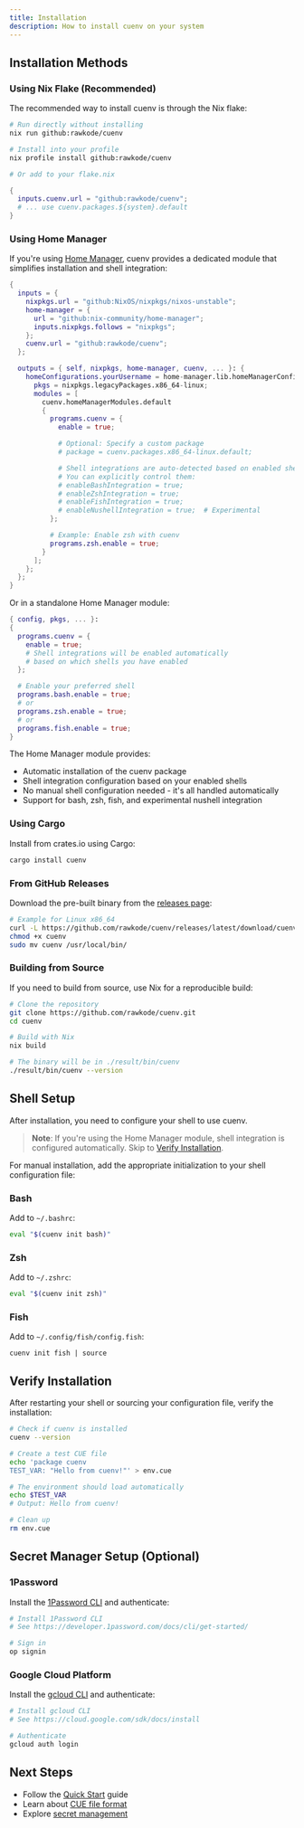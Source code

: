 ```yaml
---
title: Installation
description: How to install cuenv on your system
---
```


## Installation Methods

### Using Nix Flake (Recommended)

The recommended way to install cuenv is through the Nix flake:

```bash
# Run directly without installing
nix run github:rawkode/cuenv

# Install into your profile
nix profile install github:rawkode/cuenv

# Or add to your flake.nix
```

```nix title="flake.nix"
{
  inputs.cuenv.url = "github:rawkode/cuenv";
  # ... use cuenv.packages.${system}.default
}
```

### Using Home Manager

If you're using [Home Manager](https://github.com/nix-community/home-manager), cuenv provides a dedicated module that simplifies installation and shell integration:

```nix title="flake.nix"
{
  inputs = {
    nixpkgs.url = "github:NixOS/nixpkgs/nixos-unstable";
    home-manager = {
      url = "github:nix-community/home-manager";
      inputs.nixpkgs.follows = "nixpkgs";
    };
    cuenv.url = "github:rawkode/cuenv";
  };

  outputs = { self, nixpkgs, home-manager, cuenv, ... }: {
    homeConfigurations.yourUsername = home-manager.lib.homeManagerConfiguration {
      pkgs = nixpkgs.legacyPackages.x86_64-linux;
      modules = [
        cuenv.homeManagerModules.default
        {
          programs.cuenv = {
            enable = true;

            # Optional: Specify a custom package
            # package = cuenv.packages.x86_64-linux.default;

            # Shell integrations are auto-detected based on enabled shells
            # You can explicitly control them:
            # enableBashIntegration = true;
            # enableZshIntegration = true;
            # enableFishIntegration = true;
            # enableNushellIntegration = true;  # Experimental
          };

          # Example: Enable zsh with cuenv
          programs.zsh.enable = true;
        }
      ];
    };
  };
}
```

Or in a standalone Home Manager module:

```nix title="home.nix"
{ config, pkgs, ... }:
{
  programs.cuenv = {
    enable = true;
    # Shell integrations will be enabled automatically
    # based on which shells you have enabled
  };

  # Enable your preferred shell
  programs.bash.enable = true;
  # or
  programs.zsh.enable = true;
  # or
  programs.fish.enable = true;
}
```

The Home Manager module provides:

- Automatic installation of the cuenv package
- Shell integration configuration based on your enabled shells
- No manual shell configuration needed - it's all handled automatically
- Support for bash, zsh, fish, and experimental nushell integration

### Using Cargo

Install from crates.io using Cargo:

```bash
cargo install cuenv
```

### From GitHub Releases

Download the pre-built binary from the [releases page](https://github.com/rawkode/cuenv/releases):

```bash
# Example for Linux x86_64
curl -L https://github.com/rawkode/cuenv/releases/latest/download/cuenv-linux-x86_64 -o cuenv
chmod +x cuenv
sudo mv cuenv /usr/local/bin/
```

### Building from Source

If you need to build from source, use Nix for a reproducible build:

```bash
# Clone the repository
git clone https://github.com/rawkode/cuenv.git
cd cuenv

# Build with Nix
nix build

# The binary will be in ./result/bin/cuenv
./result/bin/cuenv --version
```

## Shell Setup

After installation, you need to configure your shell to use cuenv.

> **Note**: If you're using the Home Manager module, shell integration is configured automatically. Skip to [Verify Installation](#verify-installation).

For manual installation, add the appropriate initialization to your shell configuration file:

### Bash

Add to `~/.bashrc`:

```bash title="~/.bashrc"
eval "$(cuenv init bash)"
```

### Zsh

Add to `~/.zshrc`:

```zsh title="~/.zshrc"
eval "$(cuenv init zsh)"
```

### Fish

Add to `~/.config/fish/config.fish`:

```fish title="~/.config/fish/config.fish"
cuenv init fish | source
```

## Verify Installation

After restarting your shell or sourcing your configuration file, verify the installation:

```bash
# Check if cuenv is installed
cuenv --version

# Create a test CUE file
echo 'package cuenv
TEST_VAR: "Hello from cuenv!"' > env.cue

# The environment should load automatically
echo $TEST_VAR
# Output: Hello from cuenv!

# Clean up
rm env.cue
```

## Secret Manager Setup (Optional)

### 1Password

Install the [1Password CLI](https://developer.1password.com/docs/cli/) and authenticate:

```bash
# Install 1Password CLI
# See https://developer.1password.com/docs/cli/get-started/

# Sign in
op signin
```

### Google Cloud Platform

Install the [gcloud CLI](https://cloud.google.com/sdk/docs/install) and authenticate:

```bash
# Install gcloud CLI
# See https://cloud.google.com/sdk/docs/install

# Authenticate
gcloud auth login
```

## Next Steps

- Follow the [Quick Start](/quickstart/) guide
- Learn about [CUE file format](/guides/cue-format/)
- Explore [secret management](/guides/secrets/)
